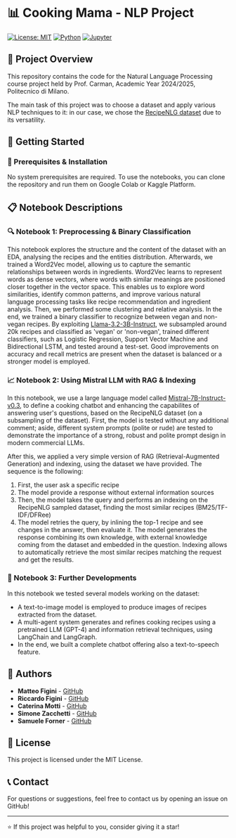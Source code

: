 # 📊 Cooking Mama - NLP Project

[![License: MIT](https://img.shields.io/badge/License-MIT-yellow.svg)](https://opensource.org/licenses/MIT)
[![Python](https://img.shields.io/badge/Python-3.8+-blue.svg)](https://www.python.org/downloads/)
[![Jupyter](https://img.shields.io/badge/Jupyter-Notebook-orange.svg)](https://jupyter.org/)


## 🎯 Project Overview

This repository contains the code for the Natural Language Processing course project held by Prof. Carman, Academic Year 2024/2025, Politecnico di Milano.

The main task of this project was to choose a dataset and apply various NLP techniques to it: in our case, we chose the [RecipeNLG dataset](https://recipenlg.cs.put.poznan.pl/) due to its versatility.


## 🚀 Getting Started

### 🔧 Prerequisites & Installation

No system prerequisites are required.
To use the notebooks, you can clone the repository and run them on Google Colab or Kaggle Platform.

## 📋 Notebook Descriptions

### 🔍 Notebook 1: Preprocessing & Binary Classification
This notebook explores the structure and the content of the dataset with an EDA, analysing the recipes and the entities distribution.
Afterwards, we trained a Word2Vec model, allowing us to capture the semantic relationships between words in ingredients. Word2Vec learns to represent words as dense vectors, where words with similar meanings are positioned closer together in the vector space. This enables us to explore word similarities, identify common patterns, and improve various natural language processing tasks like recipe recommendation and ingredient analysis.
Then, we performed some clustering and relative analysis.
In the end, we trained a binary classifier to recognize between vegan and non-vegan recipes. By exploiting [Llama-3.2-3B-Instruct](https://huggingface.co/meta-llama/Llama-3.2-3B-Instruct), we subsampled around 20k recipes and classified as 'vegan' or 'non-vegan', trained different classifiers, such as Logistic Regression, Support Vector Machine and Bidirectional LSTM, and tested around a test-set. Good improvements on accuracy and recall metrics are present when the dataset is balanced or a stronger model is employed.

### 📈 Notebook 2: Using Mistral LLM with RAG & Indexing
In this notebook, we use a large language model called [Mistral-7B-Instruct-v0.3](https://huggingface.co/mistralai/Mistral-7B-Instruct-v0.3), to define a cooking chatbot and enhancing the capabilites of answering user's questions, based on the RecipeNLG dataset (on a subsampling of the dataset).
First, the model is tested without any additional comment; aside, different system prompts (polite or rude) are tested to demonstrate the importance of a strong, robust and polite prompt design in modern commercial LLMs.

After this, we applied a very simple version of RAG (Retrieval-Augmented Generation) and indexing, using the dataset we have provided. The sequence is the following:
1. First, the user ask a specific recipe
2. The model provide a response without external information sources
3. Then, the model takes the query and performs an indexing on the RecipeNLG sampled dataset, finding the most similar recipes (BM25/TF-IDF/DFRee)
4. The model retries the query, by inlining the top-1 recipe and see changes in the answer, then evaluate it.
The model generates the response combining its own knowledge, with external knowledge coming from the dataset and embedded in the question. Indexing allows to automatically retrieve the most similar recipes matching the request and get the results.

### 🎯 Notebook 3: Further Developments
In this notebook we tested several models working on the dataset:
- A text-to-image model is employed to produce images of recipes extracted from the dataset.
- A multi-agent system generates and refines cooking recipes using a pretrained LLM (GPT-4) and information retrieval techniques, using LangChain and LangGraph.
- In the end, we built a complete chatbot offering also a text-to-speech feature.

## 👥 Authors

- **Matteo Figini** - [GitHub](https://github.com/matteo-figini)
- **Riccardo Figini** - [GitHub](https://github.com/RiccardoFiginiST)
- **Caterina Motti** - [GitHub](https://github.com/mttcrn)
- **Simone Zacchetti** - [GitHub](https://github.com/SimoneZacchetti)
- **Samuele Forner** - [GitHub](https://github.com/samueleforner)

## 📄 License

This project is licensed under the MIT License.

## 📞 Contact

For questions or suggestions, feel free to contact us by opening an issue on GitHub!

---

⭐ If this project was helpful to you, consider giving it a star!